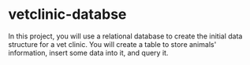 # vetclinic-databse
In this project, you will use a relational database to create the initial data structure for a vet clinic. You will create a table to store animals' information, insert some data into it, and query it.

